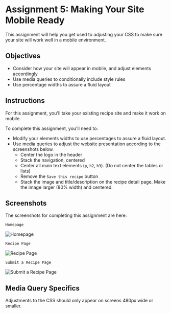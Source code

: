 # Assignment 5: Making Your Site Mobile Ready

This assignment will help you get used to adjusting your CSS to make sure your site will work well in a mobile environment.

## Objectives

- Consider how your site will appear in mobile, and adjust elements accordingly
- Use media queries to conditionally include style rules
- Use percentage widths to assure a fluid layout

## Instructions

For this assignment, you'll take your existing recipe site and make it work on mobile. 

To complete this assignment, you'll need to: 

- Modify your elements widths to use percentages to assure a fluid layout.
- Use media queries to adjust the website presentation according to the screenshots below.
    - Center the logo in the header
    - Stack the navigation, centered
    - Center all main text elements (`p`, `h2`, `h3`). (Do not center the tables or lists)
    - Remove the `Save this recipe` button
    - Stack the image and title/description on the recipe detail page. Make the image larger (80% width) and centered.

## Screenshots

The screenshots for completing this assignment are here: 

`Homepage`

![Homepage](https://dl.dropbox.com/s/dae3egm49ok5i3z/Screenshot%202014-10-28%2014.32.55.png?dl=0)

`Recipe Page`

![Recipe Page](https://dl.dropbox.com/s/r652bebprnc8djd/Screenshot%202014-10-28%2014.32.22.png?dl=0)

`Submit a Recipe Page`

![Submit a Recipe Page](https://dl.dropbox.com/s/fpyl7davl7o5hf3/Screenshot%202014-10-28%2014.33.37.png?dl=0)

## Media Query Specifics

Adjustments to the CSS should only appear on screens 480px wide or smaller.


